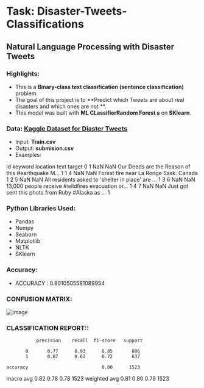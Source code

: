 
# Task: Disaster-Tweets-Classifications
## Natural Language Processing with Disaster Tweets
### Highlights:
  - This is a **Binary-class text classification (sentence classification)** problem.
  - The goal of this project is to **Predict which Tweets are about real disasters and which ones are not **.
  - This model was built with **ML CLassifierRandom Forest s** on **SKlearn**.

### Data: [Kaggle Dataset for Diaster Tweets](https://www.kaggle.com/competitions/nlp-getting-started/data)
  - Input: **Train.csv**
  - Output: **submision.csv**
  - Examples:


id	keyword	location	text	target
0	1	NaN	NaN	Our Deeds are the Reason of this #earthquake M...	1
1	4	NaN	NaN	Forest fire near La Ronge Sask. Canada	1
2	5	NaN	NaN	All residents asked to 'shelter in place' are ...	1
3	6	NaN	NaN	13,000 people receive #wildfires evacuation or...	1
4	7	NaN	NaN	Just got sent this photo from Ruby #Alaska as ...	1

### Python Libraries Used:
- Pandas
- Numpy
- Seaborn
- Matplotlib
- NLTK
- SKlearn
    
### Accuracy:
  - ACCURACY :  0.8010505581089954

### CONFUSION MATRIX:
![image](https://user-images.githubusercontent.com/11420101/164510186-6480d48e-c2eb-41f5-b1a7-454fcd841cbe.png)

### CLASSIFICATION REPORT::
 
               precision    recall  f1-score   support

           0       0.77      0.93      0.85       886
           1       0.87      0.62      0.72       637

    accuracy                           0.80      1523
   macro avg       0.82      0.78      0.78      1523
weighted avg       0.81      0.80      0.79      1523

